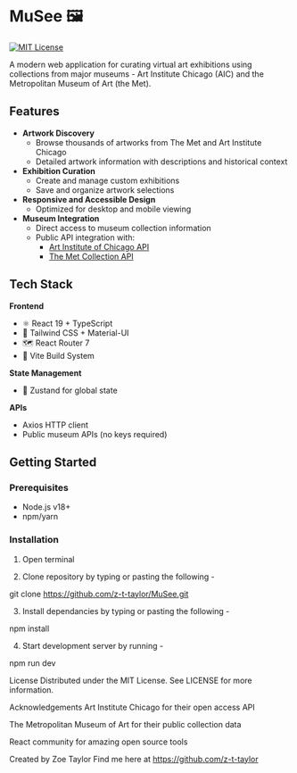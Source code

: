 # MuSee 🖼️

[![MIT License](https://img.shields.io/badge/License-MIT-blue.svg)](https://opensource.org/licenses/MIT)

A modern web application for curating virtual art exhibitions using collections from major museums - Art Institute Chicago (AIC) and the Metropolitan Museum of Art (the Met).

## Features

- **Artwork Discovery**
  - Browse thousands of artworks from The Met and Art Institute Chicago
  - Detailed artwork information with descriptions and historical context
- **Exhibition Curation**
  - Create and manage custom exhibitions
  - Save and organize artwork selections
- **Responsive and Accessible Design**
  - Optimized for desktop and mobile viewing
- **Museum Integration**
  - Direct access to museum collection information
  - Public API integration with:
    - [Art Institute of Chicago API](https://www.artic.edu/open-access)
    - [The Met Collection API](https://metmuseum.github.io)

## Tech Stack

**Frontend**

- ⚛️ React 19 + TypeScript
- 🎨 Tailwind CSS + Material-UI
- 🗺️ React Router 7
- 🚀 Vite Build System

**State Management**

- 🐻 Zustand for global state

**APIs**

- Axios HTTP client
- Public museum APIs (no keys required)

## Getting Started

### Prerequisites

- Node.js v18+
- npm/yarn

### Installation

1. Open terminal

2. Clone repository by typing or pasting the following -

git clone https://github.com/z-t-taylor/MuSee.git

3. Install dependancies by typing or pasting the following -

npm install

4. Start development server by running -

npm run dev

License
Distributed under the MIT License. See LICENSE for more information.

Acknowledgements
Art Institute Chicago for their open access API

The Metropolitan Museum of Art for their public collection data

React community for amazing open source tools

Created by Zoe Taylor
Find me here at <a>https://github.com/z-t-taylor<a/>
